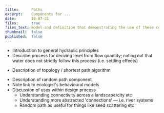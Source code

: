 ```yaml
---
title:      Paths
excerpt:    Components for ...
date:       18-07-31
files:      true
files_text: model and definition that demonstrating the use of these components
thumbnail:  false
published:  false
---
```


- Introduction to general hydraulic principles
- Describe process for deriving level from flow quantity; noting not that water does not strictly follow this process (i.e. settling effects)

<!-- {% include elements/component.html title='ShortestPath' %} -->

- Description of topology / shortest path algorithm

<!-- {% include elements/component.html title='RandomPath' %} -->

- Description of random path component
- Note link to ecologist's behavioural models
- Discussion of uses within design process
    - Understanding connectivity across a landscape/city etc
    - Understanding more abstracted 'connections' — i.e. river systems
    - Random path as useful for things like seed scattering etc

